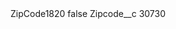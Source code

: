 <?xml version="1.0" encoding="UTF-8"?>
<CustomMetadata xmlns="http://soap.sforce.com/2006/04/metadata" xmlns:xsi="http://www.w3.org/2001/XMLSchema-instance" xmlns:xsd="http://www.w3.org/2001/XMLSchema">
    <label>ZipCode1820</label>
    <protected>false</protected>
    <values>
        <field>Zipcode__c</field>
        <value xsi:type="xsd:string">30730</value>
    </values>
</CustomMetadata>
